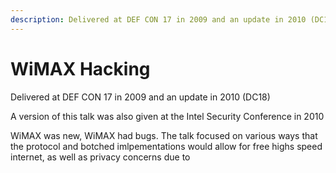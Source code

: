 ```yaml
---
description: Delivered at DEF CON 17 in 2009 and an update in 2010 (DC18)
---
```


# WiMAX Hacking

Delivered at DEF CON 17 in 2009 and an update in 2010 (DC18)

A version of this talk was also given at the Intel Security Conference in 2010

WiMAX was new, WiMAX had bugs. The talk focused on various ways that the protocol and botched imlpementations would allow for free highs speed internet, as well as privacy concerns due to&#x20;
